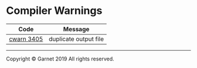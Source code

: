 # Compiler Warnings

|Code|Message|
|:-:|:-:|
|[cwarn 3405](https://github.com/Garnet3106/chestnut/blob/develop/docs/en/releases/ches0/tools/compiler/warnings/cwarn3405.md)|duplicate output file|

---

Copyright © Garnet 2019 All rights reserved.
